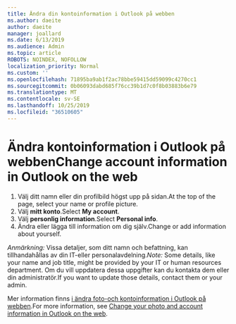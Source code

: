 ```yaml
---
title: Ändra din kontoinformation i Outlook på webben
ms.author: daeite
author: daeite
manager: joallard
ms.date: 6/13/2019
ms.audience: Admin
ms.topic: article
ROBOTS: NOINDEX, NOFOLLOW
localization_priority: Normal
ms.custom: ''
ms.openlocfilehash: 71895ba9ab1f2ac78bbe59415dd59099c4270cc1
ms.sourcegitcommit: 0b06093dabd685f76cc39b1d7c0f8b03883b6e79
ms.translationtype: MT
ms.contentlocale: sv-SE
ms.lasthandoff: 10/25/2019
ms.locfileid: "36510605"
---
```

# <a name="change-account-information-in-outlook-on-the-web"></a><span data-ttu-id="b85ce-102">Ändra kontoinformation i Outlook på webben</span><span class="sxs-lookup"><span data-stu-id="b85ce-102">Change account information in Outlook on the web</span></span>

1. <span data-ttu-id="b85ce-103">Välj ditt namn eller din profilbild högst upp på sidan.</span><span class="sxs-lookup"><span data-stu-id="b85ce-103">At the top of the page, select your name or profile picture.</span></span>
1. <span data-ttu-id="b85ce-104">Välj **mitt konto**.</span><span class="sxs-lookup"><span data-stu-id="b85ce-104">Select **My account**.</span></span>
1. <span data-ttu-id="b85ce-105">Välj **personlig information**.</span><span class="sxs-lookup"><span data-stu-id="b85ce-105">Select **Personal info**.</span></span>
1. <span data-ttu-id="b85ce-106">Ändra eller lägga till information om dig själv.</span><span class="sxs-lookup"><span data-stu-id="b85ce-106">Change or add information about yourself.</span></span>

<span data-ttu-id="b85ce-107">*Anmärkning:* Vissa detaljer, som ditt namn och befattning, kan tillhandahållas av din IT-eller personalavdelning.</span><span class="sxs-lookup"><span data-stu-id="b85ce-107">*Note:* Some details, like your name and job title, might be provided by your IT or human resources department.</span></span> <span data-ttu-id="b85ce-108">Om du vill uppdatera dessa uppgifter kan du kontakta dem eller din administratör.</span><span class="sxs-lookup"><span data-stu-id="b85ce-108">If you want to update those details, contact them or your admin.</span></span>

<span data-ttu-id="b85ce-109">Mer information finns [i ändra foto-och kontoinformation i Outlook på webben](https://support.office.com/article/b2dbb289-851d-4bed-93c3-3e136f5659ec).</span><span class="sxs-lookup"><span data-stu-id="b85ce-109">For more information, see [Change your photo and account information in Outlook on the web](https://support.office.com/article/b2dbb289-851d-4bed-93c3-3e136f5659ec).</span></span>